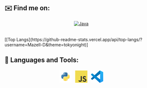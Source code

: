 ## ✉️ Find me on:


<p align="center">
 <a href="mailto:mazellsparky@gmail.com"> <img src="https://cdn.jsdelivr.net/npm/simple-icons@v3/icons/gmail.svg" alt="Java" height="40" style="vertical-align:top; margin:4px"></a>
</p>

<br />
[[Top Langs](https://github-readme-stats.vercel.app/api/top-langs/?username=Mazell-D&theme=tokyonight)]
<br />

## 🧰 Languages and Tools:
<p align="center">
<img src="https://raw.githubusercontent.com/github/explore/80688e429a7d4ef2fca1e82350fe8e3517d3494d/topics/python/python.png" alt="Python" height="40" style="vertical-align:top; margin:4px">
<img src="https://raw.githubusercontent.com/github/explore/80688e429a7d4ef2fca1e82350fe8e3517d3494d/topics/javascript/javascript.png" alt="Javascript" height="40" style="vertical-align:top; margin:4px">
<img src="https://raw.githubusercontent.com/github/explore/80688e429a7d4ef2fca1e82350fe8e3517d3494d/topics/visual-studio-code/visual-studio-code.png" alt="VS Code" height="40" style="vertical-align:top; margin:4px">
</p>
